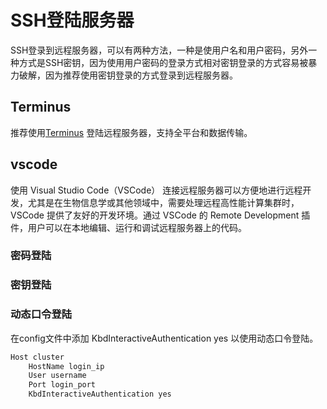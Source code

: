 # SSH登陆服务器

SSH登录到远程服务器，可以有两种方法，一种是使用户名和用户密码，另外一种方式是SSH密钥，因为使用用户密码的登录方式相对密钥登录的方式容易被暴力破解，因为推荐使用密钥登录的方式登录到远程服务器。

## Terminus

推荐使用[Terminus](https://www.termius.com/) 登陆远程服务器，支持全平台和数据传输。

## vscode

使用 Visual Studio Code（VSCode） 连接远程服务器可以方便地进行远程开发，尤其是在生物信息学或其他领域中，需要处理远程高性能计算集群时，VSCode 提供了友好的开发环境。通过 VSCode 的 Remote Development 插件，用户可以在本地编辑、运行和调试远程服务器上的代码。

### 密码登陆

### 密钥登陆

### 动态口令登陆

在config文件中添加 KbdInteractiveAuthentication yes 以使用动态口令登陆。

```txt
Host cluster
    HostName login_ip
    User username
    Port login_port
    KbdInteractiveAuthentication yes
```
